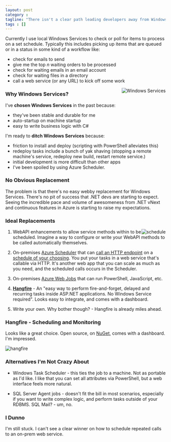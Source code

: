 ```yaml
---
layout: post
category : 
tagline: "There isn't a clear path leading developers away from Windows Services "
tags : []
---
```


Currently I use local Windows Services to check or poll for items to process on a set schedule. Typically this includes picking up items that are queued or in a status in some kind of a workflow like:

- check for emails to send
- give me the top *n* waiting orders to be processed
- check for waiting emails in an email account
- check for waiting files in a directory
- call a web service (or any URL) to kick off some work

<img alt="Windows Services" src="http://i.imgur.com/N7BYdJy.png" style="float:right" />

### Why Windows Services?

I've **chosen Windows Services** in the past because:

- they've been stable and durable for me
- auto-startup on machine startup
- easy to write business logic with C#

I'm ready to **ditch Windows Services** because: 

- friction to install and deploy (scripting with PowerShell alleviates this)
- redeploy tasks include a bunch of yak shaving (stopping a remote machine's service, redeploy new build, restart remote service.)  
- initial development is more difficult than other apps
- I've been spoiled by using Azure Scheduler.

### No Obvious Replacement 

The problem is that there's no easy webby replacement for Windows Services. There's no pit of success that .NET devs are starting to expect. Seeing the incredible pace and volume of awesomeness from .NET vNext and continuous features in Azure is starting to raise my expectations.

### Ideal Replacements

<img alt="schedule" src="http://i.imgur.com/Ig94OJ3m.png" style="float:right;" />

1. WebAPI enhancements to allow service methods within to be scheduled. Imagine a way to configure or write your WebAPI methods to be called automatically themselves.

2. On-premises [Azure Scheduler](http://azure.microsoft.com/en-us/documentation/services/scheduler/) that can [call an HTTP endpoint](http://i.imgur.com/XY52bZJ.png) on a [schedule of your choosing](http://i.imgur.com/Ig94OJ3.png). You put your tasks in a web service that's callable via HTTP. It's another web app that you can scale as much as you need, and the scheduled calls occurs in the Scheduler.

3. On-premises [Azure Web Jobs](http://azure.microsoft.com/en-us/documentation/articles/web-sites-create-web-jobs/) that can run PowerShell, JavaScript, etc.

4. [**Hangfire**](http://hangfire.io/) - An "easy way to perform fire-and-forget, delayed and recurring tasks inside ASP.NET applications. No Windows Service required". Looks easy to integrate, and comes with a dashboard.

5. Write your own. Why bother though? - Hangfire is already miles ahead.
<div style="clear:all"/></div>

### Hangfire - Scheduling and Monitoring
Looks like a great choice. Open source, on [NuGet](https://www.nuget.org/packages/HangFire), comes with a dashboard. I'm impressed. 

![hangfire](http://i.imgur.com/rYgNNIY.png)

### Alternatives I'm Not Crazy About

- Windows Task Scheduler - this ties the job to a machine. Not as portable as I'd like. I like that you can set all attributes via PowerShell, but a web interface feels more natural. 
 
- SQL Server Agent jobs - doesn't fit the bill in most scenarios, especially if you want to write complex logic, and perform tasks outside of your RDBMS. SQL Mail? - um, no.

### I Dunno 

I'm still stuck. I can't see a clear winner on how to schedule repeated calls to an on-prem web service.